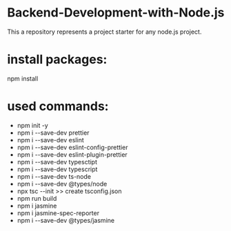 # Backend-Development-with-Node.js
This a repository represents a project starter for any node.js project.

# install packages: 
npm install

# used commands:
* npm init -y
* npm i --save-dev prettier
* npm i --save-dev eslint
* npm i --save-dev eslint-config-prettier
* npm i --save-dev eslint-plugin-prettier
* npm i --save-dev typesctipt
* npm i --save-dev typescript
* npm i --save-dev ts-node
* npm i --save-dev @types/node
* npx tsc --init >> create tsconfig.json
* npm run build
* npm i jasmine
* npm i jasmine-spec-reporter
* npm i --save-dev @types/jasmine
